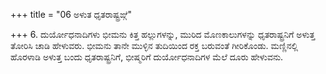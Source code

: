 +++
title = "06 ಅಳುತ ಧೃತರಾಷ್ಟ್ರಙ್ಗೆ"

+++
6. ದುರ್ಯೋಧನಾದಿಗಳು ಭೀಮನು ಕಿತ್ತ ಹಲ್ಲುಗಳನ್ನು, ಮುರಿದ ಮೊಣಕಾಲುಗಳನ್ನು ಧೃತರಾಷ್ಟ್ರನಿಗೆ ಅಳುತ್ತ ತೋರಿಸಿ ಚಾಡಿ ಹೇಳುವರು. ಭೀಮನು ತಾನೇ ಮುಳ್ಳಿನ ತುದಿಯಿಂದ ರಕ್ತ ಬರುವಂತೆ ಗೀರಿಕೊಂಡು. ಮಣ್ಣಿನಲ್ಲಿ ಹೊರಳಾಡಿ ಅಳುತ್ತ ಬಂದು ಧೃತರಾಷ್ಟ್ರನಿಗೆ, ಭೀಷ್ಮರಿಗೆ ದುರ್ಯೋಧನಾದಿಗಳ ಮೆಲೆ ದೂರು ಹೇಳುವನು.